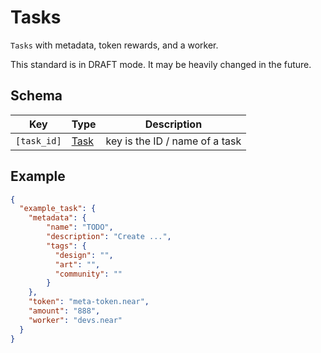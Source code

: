 # Tasks

`Tasks` with metadata, token rewards, and a worker.

This standard is in DRAFT mode. It may be heavily changed in the future.

## Schema

| Key | Type | Description |
|---------------------|----------------------|-----------------------------------------------------------------------|
| `[task_id]` | [Task](./Task.md) | key is the ID / name of a task |

## Example

```json
{
  "example_task": {
    "metadata": {
        "name": "TODO",
        "description": "Create ...",
        "tags": {
          "design": "",
          "art": "",
          "community": ""
        }
    },
    "token": "meta-token.near",
    "amount": "888",
    "worker": "devs.near"
  }
}
```